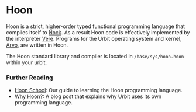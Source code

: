 # Hoon

Hoon is a strict, higher-order typed functional programming language that compiles itself to [Nock](urbit-docs/glossary/nock). As a result Hoon code is effectively implemented by the interpreter [Vere](urbit-docs/glossary/vere). Programs for the Urbit operating system and kernel, [Arvo](urbit-docs/glossary/arvo), are written in Hoon.

The Hoon standard library and compiler is located in `/base/sys/hoon.hoon` within your urbit.

### Further Reading

- [Hoon School](urbit-docs/courses/hoon-school/): Our guide to learning the Hoon programming language.
- [Why Hoon?](https://urbit.org/blog/why-hoon): A blog post that explains why Urbit uses its own programming language.
